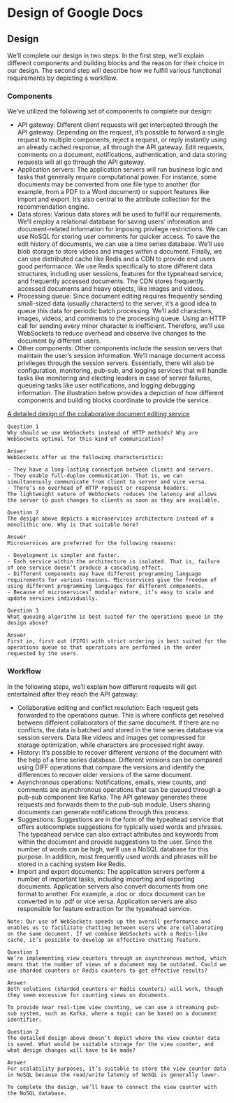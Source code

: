 # Design of Google Docs
## Design
We’ll complete our design in two steps. In the first step, we’ll explain different components and building blocks and the reason for their choice in our design. The second step will describe how we fulfill various functional requirements by depicting a workflow.

### Components
We’ve utilized the following set of components to complete our design:

- API gateway: Different client requests will get intercepted through the API gateway. Depending on the request, it’s possible to forward a single request to multiple components, reject a request, or reply instantly using an already cached response, all through the API gateway. Edit requests, comments on a document, notifications, authentication, and data storing requests will all go through the API gateway.
- Application servers: The application servers will run business logic and tasks that generally require computational power. For instance, some documents may be converted from one file type to another (for example, from a PDF to a Word document) or support features like import and export. It’s also central to the attribute collection for the recommendation engine.
- Data stores: Various data stores will be used to fulfill our requirements. We’ll employ a relational database for saving users’ information and document-related information for imposing privilege restrictions. We can use NoSQL for storing user comments for quicker access. To save the edit history of documents, we can use a time series database. We’ll use blob storage to store videos and images within a document. Finally, we can use distributed cache like Redis and a CDN to provide end users good performance. We use Redis specifically to store different data structures, including user sessions, features for the typeahead service, and frequently accessed documents. The CDN stores frequently accessed documents and heavy objects, like images and videos.
- Processing queue: Since document editing requires frequently sending small-sized data (usually characters) to the server, it’s a good idea to queue this data for periodic batch processing. We’ll add characters, images, videos, and comments to the processing queue. Using an HTTP call for sending every minor character is inefficient. Therefore, we’ll use WebSockets to reduce overhead and observe live changes to the document by different users.
- Other components: Other components include the session servers that maintain the user’s session information. We’ll manage document access privileges through the session servers. Essentially, there will also be configuration, monitoring, pub-sub, and logging services that will handle tasks like monitoring and electing leaders in case of server failures, queueing tasks like user notifications, and logging debugging information.
The illustration below provides a depiction of how different components and building blocks coordinate to provide the service.

[A detailed design of the collaborative document editing service](./design.jpg)

```
Question 1
Why should we use WebSockets instead of HTTP methods? Why are WebSockets optimal for this kind of communication?

Answer
WebSockets offer us the following characteristics:

- They have a long-lasting connection between clients and servers.
- They enable full-duplex communication. That is, we can simultaneously communicate from client to server and vice versa.
- There’s no overhead of HTTP request or response headers.
The lightweight nature of WebSockets reduces the latency and allows the server to push changes to clients as soon as they are available.
```

```
Question 2
The design above depicts a microservices architecture instead of a monolithic one. Why is that suitable here?

Answer
Microservices are preferred for the following reasons:

- Development is simpler and faster.
- Each service within the architecture is isolated. That is, failure of one service doesn’t produce a cascading effect.
- Different components may have different programming language requirements for various reasons. Microservices give the freedom of using different programming languages for different components.
- Because of microservices’ modular nature, it’s easy to scale and update services individually.
```

```
Question 3
What queuing algorithm is best suited for the operations queue in the design above?

Answer
First in, first out (FIFO) with strict ordering is best suited for the operations queue so that operations are performed in the order requested by the users.
```

### Workflow
In the following steps, we’ll explain how different requests will get entertained after they reach the API gateway:

- Collaborative editing and conflict resolution: Each request gets forwarded to the operations queue. This is where conflicts get resolved between different collaborators of the same document. If there are no conflicts, the data is batched and stored in the time series database via session servers. Data like videos and images get compressed for storage optimization, while characters are processed right away.
- History: It’s possible to recover different versions of the document with the help of a time series database. Different versions can be compared using DIFF operations that compare the versions and identify the differences to recover older versions of the same document.
- Asynchronous operations: Notifications, emails, view counts, and comments are asynchronous operations that can be queued through a pub-sub component like Kafka. The API gateway generates these requests and forwards them to the pub-sub module. Users sharing documents can generate notifications through this process.
- Suggestions: Suggestions are in the form of the typeahead service that offers autocomplete suggestions for typically used words and phrases. The typeahead service can also extract attributes and keywords from within the document and provide suggestions to the user. Since the number of words can be high, we’ll use a NoSQL database for this purpose. In addition, most frequently used words and phrases will be stored in a caching system like Redis.
- Import and export documents: The application servers perform a number of important tasks, including importing and exporting documents. Application servers also convert documents from one format to another. For example, a .doc or .docx document can be converted in to .pdf or vice versa. Application servers are also responsible for feature extraction for the typeahead service.

```
Note: Our use of WebSockets speeds up the overall performance and enables us to facilitate chatting between users who are collaborating on the same document. If we combine WebSockets with a Redis-like cache, it’s possible to develop an effective chatting feature.
```

```
Question 1
We’re implementing view counters through an asynchronous method, which means that the number of views of a document may be outdated. Could we use sharded counters or Redis counters to get effective results?

Answer
Both solutions (sharded counters or Redis counters) will work, though they seem excessive for counting views on documents.

To provide near real-time view counting, we can use a streaming pub-sub system, such as Kafka, where a topic can be based on a document identifier.
```

```
Question 2
The detailed design above doesn’t depict where the view counter data is saved. What would be suitable storage for the view counter, and what design changes will have to be made?

Answer
For scalability purposes, it’s suitable to store the view counter data in NoSQL because the read/write latency of NoSQL is generally lower.

To complete the design, we’ll have to connect the view counter with the NoSQL database.
```
